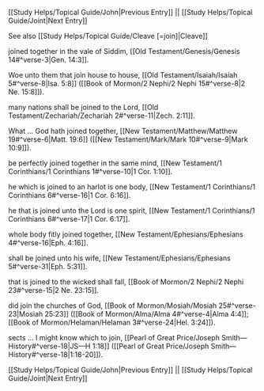 [[Study Helps/Topical Guide/John|Previous Entry]]  ||  [[Study Helps/Topical Guide/Joint|Next Entry]]

 See also [[Study Helps/Topical Guide/Cleave [=join]|Cleave]]

 joined together in the vale of Siddim, [[Old Testament/Genesis/Genesis 14#^verse-3|Gen. 14:3]].

 Woe unto them that join house to house, [[Old Testament/Isaiah/Isaiah 5#^verse-8|Isa. 5:8]] ([[Book of Mormon/2 Nephi/2 Nephi 15#^verse-8|2 Ne. 15:8]]).

 many nations shall be joined to the Lord, [[Old Testament/Zechariah/Zechariah 2#^verse-11|Zech. 2:11]].

 What ... God hath joined together, [[New Testament/Matthew/Matthew 19#^verse-6|Matt. 19:6]] ([[New Testament/Mark/Mark 10#^verse-9|Mark 10:9]]).

 be perfectly joined together in the same mind, [[New Testament/1 Corinthians/1 Corinthians 1#^verse-10|1 Cor. 1:10]].

 he which is joined to an harlot is one body, [[New Testament/1 Corinthians/1 Corinthians 6#^verse-16|1 Cor. 6:16]].

 he that is joined unto the Lord is one spirit, [[New Testament/1 Corinthians/1 Corinthians 6#^verse-17|1 Cor. 6:17]].

 whole body fitly joined together, [[New Testament/Ephesians/Ephesians 4#^verse-16|Eph. 4:16]].

 shall be joined unto his wife, [[New Testament/Ephesians/Ephesians 5#^verse-31|Eph. 5:31]].

 that is joined to the wicked shall fall, [[Book of Mormon/2 Nephi/2 Nephi 23#^verse-15|2 Ne. 23:15]].

 did join the churches of God, [[Book of Mormon/Mosiah/Mosiah 25#^verse-23|Mosiah 25:23]] ([[Book of Mormon/Alma/Alma 4#^verse-4|Alma 4:4]]; [[Book of Mormon/Helaman/Helaman 3#^verse-24|Hel. 3:24]]).

 sects ... I might know which to join, [[Pearl of Great Price/Joseph Smith—History#^verse-18|JS—H 1:18]] ([[Pearl of Great Price/Joseph Smith—History#^verse-18|1:18-20]]).

[[Study Helps/Topical Guide/John|Previous Entry]]  ||  [[Study Helps/Topical Guide/Joint|Next Entry]]